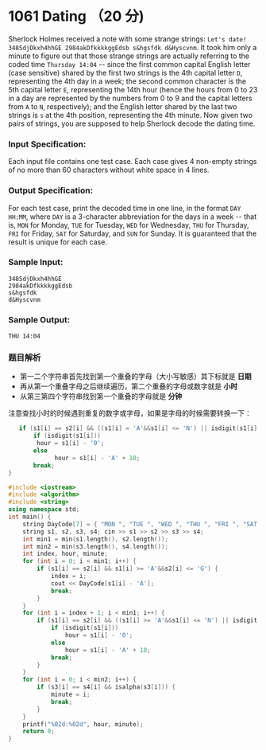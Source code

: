 # 1061 Dating （20 分)

Sherlock Holmes received a note with some strange strings: `Let's date! 3485djDkxh4hhGE 2984akDfkkkkggEdsb s&hgsfdk d&Hyscvnm`. It took him only a minute to figure out that those strange strings are actually referring to the coded time `Thursday 14:04` \-\- since the first common capital English letter (case sensitive) shared by the first two strings is the 4th capital letter `D`, representing the 4th day in a week; the second common character is the 5th capital letter `E`, representing the 14th hour (hence the hours from 0 to 23 in a day are represented by the numbers from 0 to 9 and the capital letters from `A` to `N`, respectively); and the English letter shared by the last two strings is `s` at the 4th position, representing the 4th minute. Now given two pairs of strings, you are supposed to help Sherlock decode the dating time.

### Input Specification:

Each input file contains one test case. Each case gives 4 non-empty strings of no more than 60 characters without white space in 4 lines.

### Output Specification:

For each test case, print the decoded time in one line, in the format `DAY HH:MM`, where `DAY` is a 3-character abbreviation for the days in a week -- that is, `MON` for Monday, `TUE` for Tuesday, `WED` for Wednesday, `THU` for Thursday, `FRI` for Friday, `SAT` for Saturday, and `SUN` for Sunday. It is guaranteed that the result is unique for each case.

### Sample Input:

    3485djDkxh4hhGE 
    2984akDfkkkkggEdsb 
    s&hgsfdk 
    d&Hyscvnm
    

### Sample Output:

    THU 14:04

### 题目解析

- 第一二个字符串首先找到第一个重叠的字母（大小写敏感）其下标就是 **日期**
- 再从第一个重叠字母之后继续遍历，第二个重叠的字母或数字就是 **小时**
- 从第三第四个字符串找到第一个重叠的字母就是 **分钟**

注意查找小时的时候遇到重复的数字或字母，如果是字母的时候需要转换一下：

```C++
   if (s1[i] == s2[i] && ((s1[i] = 'A'&&s1[i] <= 'N') || isdigit(s1[i]))) {
       if (isdigit(s1[i]))
	    hour = s1[i] - '0';
       else
             hour = s1[i] - 'A' + 10;
       break;
}
```

```C++
#include <iostream>
#include <algorithm>
#include <string>
using namespace std;
int main() {
	string DayCode[7] = { "MON ", "TUE ", "WED ", "THU ", "FRI ", "SAT ", "SUN " };
	string s1, s2, s3, s4; cin >> s1 >> s2 >> s3 >> s4;
	int min1 = min(s1.length(), s2.length());
	int min2 = min(s3.length(), s4.length());
	int index, hour, minute;
	for (int i = 0; i < min1; i++) {
		if (s1[i] == s2[i] && s1[i] >= 'A'&&s2[i] <= 'G') {
			index = i;
			cout << DayCode[s1[i] - 'A'];
			break;
		}
	}
	for (int i = index + 1; i < min1; i++) {
		if (s1[i] == s2[i] && ((s1[i] >= 'A'&&s1[i] <= 'N') || isdigit(s1[i]))) {
			if (isdigit(s1[i]))
				hour = s1[i] - '0';
			else
				hour = s1[i] - 'A' + 10;
			break;
		}
	}
	for (int i = 0; i < min2; i++) {
		if (s3[i] == s4[i] && isalpha(s3[i])) {
			minute = i;
			break;
		}
	}
	printf("%02d:%02d", hour, minute);
	return 0;
}
```